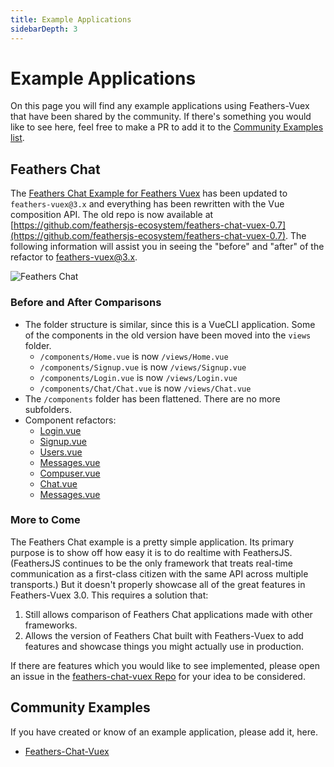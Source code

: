 ```yaml
---
title: Example Applications
sidebarDepth: 3
---
```


# Example Applications

On this page you will find any example applications using Feathers-Vuex that have been shared by the community.  If there's something you would like to see here, feel free to make a PR to add it to the [Community Examples list](#community-examples).

## Feathers Chat

The [Feathers Chat Example for Feathers Vuex](https://github.com/feathersjs-community/feathers-chat-vuex) has been updated to `feathers-vuex@3.x` and everything has been rewritten with the Vue composition API.  The old repo is now available at [https://github.com/feathersjs-ecosystem/feathers-chat-vuex-0.7](https://github.com/feathersjs-ecosystem/feathers-chat-vuex-0.7).  The following information will assist you in seeing the "before" and "after" of the refactor to feathers-vuex@3.x.

![Feathers Chat](https://camo.githubusercontent.com/14b6b2d6dd2475c3b83eb1ade6aedbcd8cf94139/68747470733a2f2f646f63732e66656174686572736a732e636f6d2f6173736574732f696d672f66656174686572732d636861742e39313936303738352e706e67)

### Before and After Comparisons

- The folder structure is similar, since this is a VueCLI application.  Some of the components in the old version have been moved into the `views` folder.
  - `/components/Home.vue` is now `/views/Home.vue`
  - `/components/Signup.vue` is now `/views/Signup.vue`
  - `/components/Login.vue` is now `/views/Login.vue`
  - `/components/Chat/Chat.vue` is now `/views/Chat.vue`
- The `/components` folder has been flattened. There are no more subfolders.
- Component refactors:
  - [Login.vue](https://github.com/feathersjs-ecosystem/feathers-chat-vuex/commit/eb9ba377c5705c1378bee72661a13dd0db48be05)
  - [Signup.vue](https://github.com/feathersjs-ecosystem/feathers-chat-vuex/commit/478710ed84869d33a9286078496c1e5974a95067)
  - [Users.vue](https://github.com/feathersjs-ecosystem/feathers-chat-vuex/commit/02b47149c80c27cdeb611c2f4438b4c62159c644)
  - [Messages.vue](https://github.com/feathersjs-ecosystem/feathers-chat-vuex/commit/930743c1679cc4ed9d691532a7dff1d6a34398e6)
  - [Compuser.vue](https://github.com/feathersjs-ecosystem/feathers-chat-vuex/commit/cd5c8898ede270d5e22f9c6ef1450d3f3c6278c9)
  - [Chat.vue](https://github.com/feathersjs-ecosystem/feathers-chat-vuex/commit/39eb3e13f6921b0d0524ae4ac7942b9ce78b222c)
  - [Messages.vue](https://github.com/feathersjs-ecosystem/feathers-chat-vuex/commit/e5cf7fb0cc8eab80ee3dc441afafb1399d69059e)

### More to Come

The Feathers Chat example is a pretty simple application.  Its primary purpose is to show off how easy it is to do realtime with FeathersJS.  (FeathersJS continues to be the only framework that treats real-time communication as a first-class citizen with the same API across multiple transports.)  But it doesn't properly showcase all of the great features in Feathers-Vuex 3.0.  This requires a solution that:

1. Still allows comparison of Feathers Chat applications made with other frameworks.
2. Allows the version of Feathers Chat built with Feathers-Vuex to add features and showcase things you might actually use in production.

If there are features which you would like to see implemented, please open an issue in the [feathers-chat-vuex Repo](https://github.com/feathersjs-community/feathers-chat-vuex) for your idea to be considered.

## Community Examples

If you have created or know of an example application, please add it, here.

- [Feathers-Chat-Vuex](https://github.com/feathersjs-community/feathers-chat-vuex)
